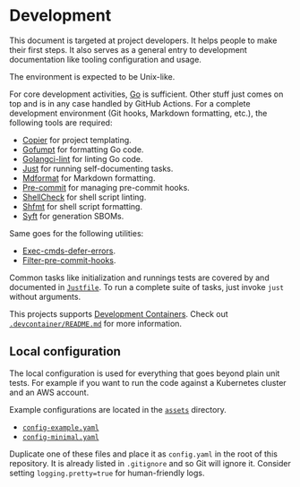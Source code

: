 # Development

This document is targeted at project developers. It helps people to make their
first steps. It also serves as a general entry to development documentation like
tooling configuration and usage.

The environment is expected to be Unix-like.

For core development activities, [Go](https://go.dev/) is sufficient. Other
stuff just comes on top and is in any case handled by GitHub Actions. For a
complete development environment (Git hooks, Markdown formatting, etc.), the
following tools are required:

- [Copier](https://copier.readthedocs.io/en/stable/) for project templating.
- [Gofumpt](https://github.com/mvdan/gofumpt) for formatting Go code.
- [Golangci-lint](https://golangci-lint.run/) for linting Go code.
- [Just](https://github.com/casey/just) for running self-documenting tasks.
- [Mdformat](https://github.com/hukkin/mdformat) for Markdown formatting.
- [Pre-commit](https://pre-commit.com/) for managing pre-commit hooks.
- [ShellCheck](https://github.com/koalaman/shellcheck) for shell script linting.
- [Shfmt](https://github.com/mvdan/sh) for shell script formatting.
- [Syft](https://github.com/anchore/syft) for generation SBOMs.

Same goes for the following utilities:

- [Exec-cmds-defer-errors](https://pypi.org/project/exec-cmds-defer-errors/).
- [Filter-pre-commit-hooks](https://pypi.org/project/filter-pre-commit-hooks/).

Common tasks like initialization and runnings tests are covered by and
documented in [`Justfile`](./Justfile). To run a complete suite of tasks, just
invoke `just` without arguments.

This projects supports [Development Containers](https://containers.dev/). Check
out [`.devcontainer/README.md`](./.devcontainer/README.md) for more information.

## Local configuration

The local configuration is used for everything that goes beyond plain unit
tests. For example if you want to run the code against a Kubernetes cluster and
an AWS account.

Example configurations are located in the [`assets`](./assets) directory.

- [`config-example.yaml`](./assets/config-example.yaml)
- [`config-minimal.yaml`](./assets/config-minimal.yaml)

Duplicate one of these files and place it as `config.yaml` in the root of this
repository. It is already listed in `.gitignore` and so Git will ignore it.
Consider setting `logging.pretty=true` for human-friendly logs.
